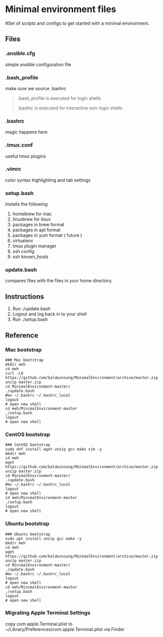 # Minimal environment files
#Set of scripts and configs to get started with a minimal environment. 

## Files
### .ansible.cfg
simple ansible configuration file

### .bash_profile
make sure we source .bashrc
> .bash_profile is executed for login shells
>  
> .bashrc is executed for interactive non-login shells

### .bashrc
magic happens here

### .tmux.conf
useful tmux plugins

### .vimrc
color syntax highlighting and tab settings

### setup.bash
Installs the following
>
1. homebrew for mac
1. linuxbrew for linux
1. packages in brew format
1. packages in apt format
1. packages in yum format ( future )
1. virtualenv
1. tmux plugin manager
1. ssh config
1. ssh known_hosts

### update.bash
compares files with the files in your home directory. 

## Instructions

1. Run ./update.bash
1. Logout and log back in to your shell
1. Run ./setup.bash



## Reference

### Mac bootstrap
```
### Mac bootstrap
mkdir meh
cd meh
curl -LO https://github.com/baldwinsung/MinimalEnvironment/archive/master.zip
unzip master.zip
cd MinimalEnvironment-master/
./update.bash
#mv ~/.bashrc ~/.bashrc_local
logout
# open new shell
cd meh/MinimalEnvironment-master
./setup.bash
logout
# open new shell
```

### CentOS bootstrap
```
### CentOS bootstrap
sudo dnf install wget unzip gcc make vim -y
mkdir meh
cd meh
wget https://github.com/baldwinsung/MinimalEnvironment/archive/master.zip
unzip master.zip
cd MinimalEnvironment-master/
./update.bash
#mv ~/.bashrc ~/.bashrc_local
logout
# open new shell
cd meh/MinimalEnvironment-master
./setup.bash
logout
# open new shell
```

### Ubuntu bootstrap
```
### Ubuntu bootstrap
sudo apt install unzip gcc make -y
mkdir meh
cd meh
wget https://github.com/baldwinsung/MinimalEnvironment/archive/master.zip
unzip master.zip
cd MinimalEnvironment-master/
./update.bash
#mv ~/.bashrc ~/.bashrc_local
logout
# open new shell
cd meh/MinimalEnvironment-master
./setup.bash
logout
# open new shell
```

### Migrating Apple Terminal Settings
copy com.apple.Terminal.plist to ~/Library/Preferences/com.apple.Terminal.plist via Finder
